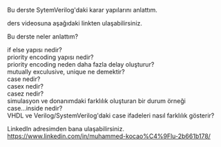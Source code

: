 Bu derste SytemVerilog'daki karar yapılarını anlattım.  <br/>

ders videosuna aşağıdaki linkten ulaşabilirsiniz. <br/>


Bu derste neler anlattım? <br/>

if else yapısı nedir? <br/>
priority encoding yapısı nedir? <br/>
priority encoding neden daha fazla delay oluşturur? <br/>
mutually exculusive, unique ne demektir? <br/>
case nedir? <br/>
casex nedir? <br/>
casez nedir? <br/>
simulasyon ve donanımdaki farklılık oluşturan bir durum örneği <br/>
case...inside nedir? <br/>
VHDL ve Verilog/SystemVerilog'daki case ifadeleri nasıl farklılık gösterir? <br/>

LinkedIn adresimden bana ulaşabilirsiniz. <br/>
https://www.linkedin.com/in/muhammed-kocao%C4%9Flu-2b661b178/ <br/>
